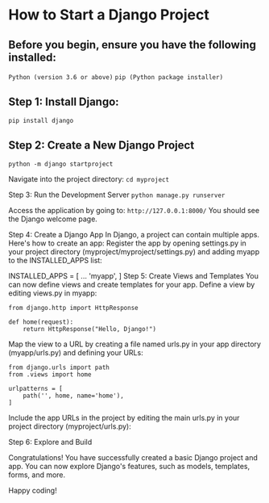 # How to Start a Django Project

## Before you begin, ensure you have the following installed:

`Python (version 3.6 or above)`
`pip (Python package installer)`

## Step 1: Install Django:
`pip install django`

## Step 2: Create a New Django Project
`python -m django startproject`
  
Navigate into the project directory:
`cd myproject`
  
Step 3: Run the Development Server
`python manage.py runserver`
  
Access the application by going to: `http://127.0.0.1:8000/` You should see the Django welcome page.

Step 4: Create a Django App
In Django, a project can contain multiple apps. Here's how to create an app:
Register the app by opening settings.py in your project directory (myproject/myproject/settings.py) and adding myapp to the INSTALLED_APPS list:

INSTALLED_APPS = [
    ...
    'myapp',
]
Step 5: Create Views and Templates
You can now define views and create templates for your app.
Define a view by editing views.py in myapp:
```pyhton
from django.http import HttpResponse

def home(request):
    return HttpResponse("Hello, Django!")
```
Map the view to a URL by creating a file named urls.py in your app directory (myapp/urls.py) and defining your URLs:

```pyhon
from django.urls import path
from .views import home

urlpatterns = [
    path('', home, name='home'),
]
```
Include the app URLs in the project by editing the main urls.py in your project directory (myproject/urls.py):

Step 6: Explore and Build

Congratulations! You have successfully created a basic Django project and app. You can now explore Django's features, such as models, templates, forms, and more.

Happy coding!

